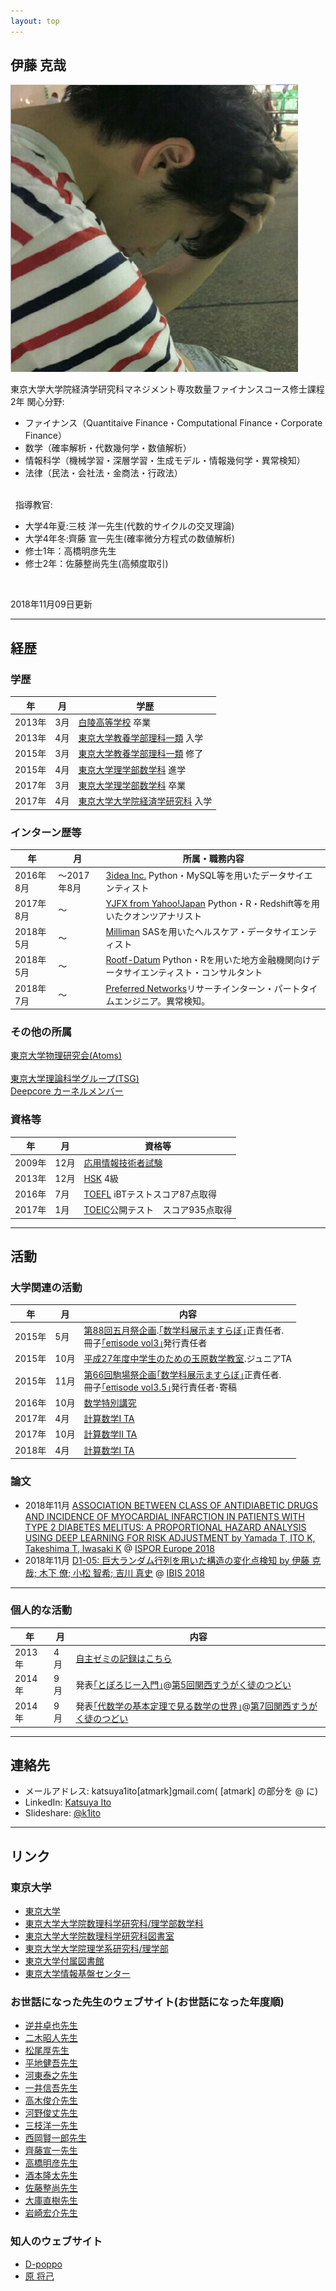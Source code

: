 ```yaml
---
layout: top
---
```


## 伊藤 克哉

<img class="profile-picture" src="k1ito.png">

東京大学大学院経済学研究科マネジメント専攻数量ファイナンスコース修士課程2年
関心分野:

- ファイナンス（Quantitaive Finance・Computational Finance・Corporate Finance）
- 数学（確率解析・代数幾何学・数値解析）
- 情報科学（機械学習・深層学習・生成モデル・情報幾何学・異常検知）
- 法律（民法・会社法・金商法・行政法）
<br>
  
指導教官:

- 大学4年夏:三枝 洋一先生(代数的サイクルの交叉理論)<br>
- 大学4年冬:齊藤 宣一先生(確率微分方程式の数値解析)<br>
- 修士1年：高橋明彦先生 <br>
- 修士2年：佐藤整尚先生(高頻度取引)
<br>

2018年11月09日更新

---



## 経歴 <a name="history"></a>

### 学歴 

年|月|学歴
--|--|----
2013年|3月|[白陵高等学校](http://www.hakuryo.ed.jp/) 卒業
2013年|4月|[東京大学教養学部理科一類](http://www.c.u-tokyo.ac.jp/) 入学
2015年|3月|[東京大学教養学部理科一類](http://www.c.u-tokyo.ac.jp/) 修了
2015年|4月|[東京大学理学部数学科](http://www.ms.u-tokyo.ac.jp/index-j.html) 進学
2017年|3月|[東京大学理学部数学科](http://www.ms.u-tokyo.ac.jp/index-j.html) 卒業
2017年|4月|[東京大学大学院経済学研究科](http://www.e.u-tokyo.ac.jp/) 入学


### インターン歴等

年|月|所属・職務内容
--|--|----
2016年8月|～2017年8月|[3idea Inc.](http://www.3idea.jp) Python・MySQL等を用いたデータサイエンティスト
2017年8月|～|[YJFX from Yahoo!Japan](https://www.yjfx.jp) Python・R・Redshift等を用いたクオンツアナリスト
2018年5月|～|[Milliman](http://jp.milliman.com/) SASを用いたヘルスケア・データサイエンティスト
2018年5月|～|[Rootf-Datum](http://www.rootf-datum.com/) Python・Rを用いた地方金融機関向けデータサイエンティスト・コンサルタント
2018年7月|～|[Preferred Networks](https://www.preferred-networks.jp/ja/)リサーチインターン・パートタイムエンジニア。異常検知。



### その他の所属
[東京大学物理研究会(Atoms)](http://ut-atoms.sakura.ne.jp/) <br>  
[東京大学理論科学グループ(TSG)](http://www.tsg.ne.jp)<br>
[Deepcore カーネルメンバー](http://deepcore.jp/)<br>


### 資格等

年|月|資格等
--|--|----
2009年|12月|[応用情報技術者試験](https://www.jitec.ipa.go.jp/1_11seido/ap.html)
2013年|12月|[HSK](https://www.hskj.jp/) 4級
2016年|7月|[TOEFL](https://www.ets.org/jp/toefl) iBTテストスコア87点取得
2017年|1月|[TOEIC](http://www.toeic.or.jp/)公開テスト　スコア935点取得



---


## 活動 <a name="works"></a>

### 大学関連の活動

年|月|内容
--|--|----
2015年| 5月|[第88回五月祭企画](http://gogatsusai.jp/88/visitor/).[｢数学科展示ますらぼ｣](http://gogatsusai.jp/88/visitor/event/detail/425)正責任者.<br>冊子[｢eπisode vol3｣](https://www.dropbox.com/s/32srb4oayhpwssz/main.pdf?dl=0)発行責任者
2015年|10月|[平成27年度中学生のための玉原数学教室](http://tambara.ms.u-tokyo.ac.jp/classroom_for_junior_highschool.html).ジュニアTA
2015年|11月|[第66回駒場祭企画](http://www.komabasai.net/66/visitor/)[｢数学科展示ますらぼ｣](http://www.komabasai.net/66/visitor/event/search/view/?id=731&area=indoor5)正責任者. <br>冊子[｢eπisode vol3.5｣](http://bit.ly/epiKF66)発行責任者･寄稿
2016年|10月|[数学特別講究](https://github.com/KatsuyaITO/NSofSDE)
2017年|4月|[計算数学I TA](https://github.com/utmsks/KSImaterial)
2017年|10月|[計算数学II TA](https://github.com/utmsks/KSImaterial)
2018年|4月|[計算数学I TA](https://github.com/utmsks/KSImaterial)

### 論文

- 2018年11月  [ASSOCIATION BETWEEN CLASS OF ANTIDIABETIC DRUGS AND INCIDENCE OF MYOCARDIAL INFARCTION IN PATIENTS WITH TYPE 2 DIABETES MELITUS: A PROPORTIONAL HAZARD ANALYSIS USING DEEP LEARNING FOR RISK ADJUSTMENT by Yamada T, ITO K, Takeshima T, Iwasaki K](https://myisporbarcelona.zerista.com/poster/member/132982) @  [ISPOR Europe 2018](https://ispor.org/conferences-education/conferences/upcoming-conferences/europe-2018)
- 2018年11月  [D1-05: 巨大ランダム行列を用いた構造の変化点検知 by 伊藤 克哉; 木下 僚; 小松 智希; 吉川 真史](http://ibisml.org/ibis2018/discussion/) @ [IBIS 2018](http://ibisml.org/ibis2018/) 


---


### 個人的な活動

年|月|内容
--|--|----
2013年|4月|<a href="seminar.html">自主ゼミの記録はこちら</a>
2014年|9月|発表<a href="http://www.slideshare.net/k1ito/ss-39036481">｢とぽろじー入門｣</a>@<a href="http://kansaimath.tenasaku.com/?page_id=734">第5回関西すうがく徒のつどい</a>
2014年|9月|発表<a href="http://togetter.com/li/878845">｢代数学の基本定理で見る数学の世界｣</a>@<a href="http://kansaimath.tenasaku.com/?page_id=1106">第7回関西すうがく徒のつどい</a>


---



## 連絡先 <a name="contact"></a>
- メールアドレス: katsuya1ito[atmark]gmail.com( [atmark] の部分を @ に)
- LinkedIn: <a href="https://www.linkedin.com/in/katsuya-ito-46348a129/">Katsuya Ito</a>
- Slideshare: <a href="https://www.slideshare.net/k1ito">@k1ito</a>

---

## リンク <a name="link"></a>

### 東京大学
- <a href="http://www.u-tokyo.ac.jp/index_j.html" target="_blank">東京大学</a>
- <a href="http://www.ms.u-tokyo.ac.jp/index-j.html" target="_blank">東京大学大学院数理科学研究科/理学部数学科</a>
- <a href="http://www.ms.u-tokyo.ac.jp/library/" target="_blank">東京大学大学院数理科学研究科図書室</a>
- <a href="http://www.s.u-tokyo.ac.jp/index-ja_ip.html" target="_blank">東京大学大学院理学系研究科/理学部</a>
- <a href="http://www.lib.u-tokyo.ac.jp/" target="_blank">東京大学付属図書館</a>
- <a href="http://www.ecc.u-tokyo.ac.jp/" target="_blank">東京大学情報基盤センター</a>

### お世話になった先生のウェブサイト(お世話になった年度順)
- <a href="http://www.ms.u-tokyo.ac.jp/~sakasai/index-j.html" target="_blank">逆井卓也先生</a>
- <a href="http://www.ms.u-tokyo.ac.jp/~afutaki/welcome-jtodai.html" target="_blank">二木昭人先生</a>
- <a href="http://www.ms.u-tokyo.ac.jp/~matsuo/index-j.html" target="_blank">松尾厚先生</a>
- <a href="http://www.ms.u-tokyo.ac.jp/~hirachi/" target="_blank">平地健吾先生</a>
- <a href="http://www.ms.u-tokyo.ac.jp/~yasuyuki/" target="_blank">河東泰之先生</a>
- <a href="http://www.ms.u-tokyo.ac.jp/~ichii/" target="_blank">一井信吾先生</a>
- <a href="http://www.ms.u-tokyo.ac.jp/~stakagi/" target="_blank">高木俊介先生</a>
- <a href="http://www.ms.u-tokyo.ac.jp/~kohno/index_j.html" target="_blank">河野俊丈先生</a>
- <a href="http://www.ms.u-tokyo.ac.jp/~mieda/index-j.html" target="_blank">三枝洋一先生</a>
- <a href="https://about.me/kenichiro" target="_blank">西岡賢一郎先生</a>
- <a href="http://www.infsup.jp/saito/" target="_blank">齊藤宣一先生</a>     
- <a href="http://park.itc.u-tokyo.ac.jp/takahashi-lab/home.html" target="_blank">高橋明彦先生</a>      
- <a href="https://sites.google.com/site/rsakemotohomepage/">酒本隆太先生</a>
- <a href="http://tswww.ism.ac.jp/sato/index_J_SJIS.html">佐藤整尚先生</a>
- <a href="http://rootf.co.jp/top.html">大庫直樹先生</a>
- <a href="http://jp.milliman.com/Consultants/?cid=82614">岩崎宏介先生</a>
 
### 知人のウェブサイト
- <a href="http://d-poppo.nazo.cc/" target="_blank">D-poppo</a>
- <a href="http://qnighy.github.io/" target="_blank">原 将己</a>


